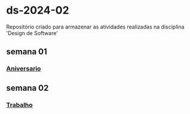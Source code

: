 # ds-2024-02
Repositório criado para armazenar as atividades realizadas na disciplina 'Design de Software'

## semana 01

### [Aniversario](./Aniversario.md)

## semana 02

### [Trabalho](./trabalho.md)
